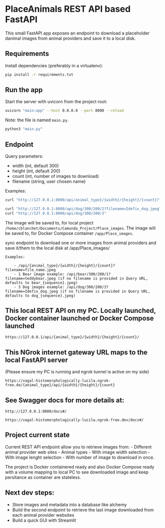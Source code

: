 # PlaceAnimals REST API based FastAPI

This small FastAPI app exposes an endpoint to download a placeholder danimal images from animal providers and save it to a local disk.

## Requirements

Install dependencies (preferably in a virtualenv):

```bash
pip install -r requirements.txt
```

## Run the app

Start the server with uvicorn from the project root:

```bash
uvicorn "main:app" --host 0.0.0.0 --port 8000 --reload
```

Note: the file is named `main.py`.

```bash
python3 "main.py"
```

## Endpoint

Query parameters:
- width (int, default 300)
- height (int, default 200)
- count (int, number of images to download)
- filename (string, user chosen name)

Examples:

```bash
curl "http://127.0.0.1:8000/api/animal_type}/{width}/{height}/{count}?filename=file_name.jpeg"

curl "http://127.0.0.1:8000/api/dog/300/200/2?filename=Idefix_dog.jpeg"
curl "http://127.0.0.1:8000/api/dog/300/200/3"
```

The image will be saved to, for local project `/home/cblanchet/Documents/Camunda_Project/Place_images`.
The image will be saved to, for Docker Compose container `/app/Place_images`.

sync endpoint to download one or more images from animal providers and save it/them to the local disk at /app/Place_images/

    Examples:

        - /api/{animal_type}/{width}/{height}/{count}?filename=file_name.jpeg
        - 1 Bear image example: /api/bear/300/200/1?filename=teddybear.jpeg (if no filename is provided in Query URL, defaults to bear_{sequence}.jpeg)
        - 3 Dog images example: /api/dog/300/200/3?filename=Idefix_dog.jpeg (if no filename is provided in Query URL, defaults to dog_{sequence}.jpeg)
    

## This local REST API on my PC. Locally launched, Docker container launched or Docker Compose launched

    https://127.0.0.1/api/{animal_type}/{width}/{height}/{count}/

## This NGrok internet gateway URL maps to the local FastAPI server

(Please ensure my PC is running and ngrok tunnel is active on my side)

    https://vagal-histomorphologically-lucila.ngrok-free.de/{animal_type}/api/{width}/{height}/{count}

## See Swagger docs for more details at:

    http://127.0.0.1:8000/docs#/

    https://vagal-histomorphologically-lucila.ngrok-free.dev/docs#/


## Project current state

Current REST API endpoint allow you to retrieve images from:
    - Different animal provider web sites
    - Animal types
    - With image width selection
    - With image lenght selection
    - With number of image to download in once.

The project is Docker containered ready and also Docker Compose ready with a volume mapping to local PC to see downloaded image and keep persitance as container are stateless.

## Next dev steps:

- Store images and metadata into a database like alchemy
- Build the second endpoint to retrieve the last image downloaded from each animal provider websites
- Build a quick GUI with Streamlit

